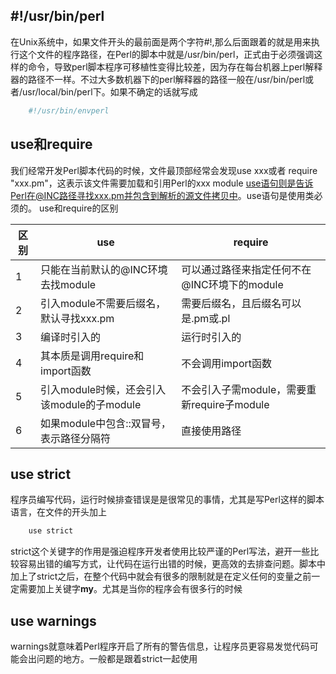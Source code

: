 ##  #!/usr/bin/perl
在Unix系统中，如果文件开头的最前面是两个字符#!,那么后面跟着的就是用来执行这个文件的程序路径，在Perl的脚本中就是/usr/bin/perl，正式由于必须强调这样的命令，导致perl脚本程序可移植性变得比较差，因为存在每台机器上perl解释器的路径不一样。不过大多数机器下的perl解释器的路径一般在/usr/bin/perl或者/usr/local/bin/perl下。如果不确定的话就写成
```perl
    #!/usr/bin/envperl
```
## use和require
我们经常开发Perl脚本代码的时候，文件最顶部经常会发现use xxx或者 require "xxx.pm"，这表示该文件需要加载和引用Perl的xxx module
use语句则是告诉Perl在@INC路径寻找xxx.pm并包含到解析的源文件拷贝中。use语句是使用类必须的。
use和require的区别 

|   区别      |          use                         |           require  |       
|  --------  | -----------------------              |  -------------     |    
|    1      | 只能在当前默认的@INC环境去找module       | 可以通过路径来指定任何不在@INC环境下的module                  |
|    2      | 引入module不需要后缀名，默认寻找xxx.pm | 需要后缀名，且后缀名可以是.pm或.pl   |
|    3      | 编译时引入的              |运行时引入的      |
|    4      |  其本质是调用require和import函数   |   不会调用import函数   |
|    5      | 引入module时候，还会引入该module的子module   |   不会引入子需module，需要重新require子module      |
|    6      |如果module中包含::双冒号，表示路径分隔符       |  直接使用路径
## use strict
程序员编写代码，运行时候排查错误是是很常见的事情，尤其是写Perl这样的脚本语言，在文件的开头加上
```python
    use strict
```
strict这个关键字的作用是强迫程序开发者使用比较严谨的Perl写法，避开一些比较容易出错的编写方式，让代码在运行出错的时候，更高效的去排查问题。脚本中加上了strict之后，在整个代码中就会有很多的限制就是在定义任何的变量之前一定需要加上关键字**my**。尤其是当你的程序会有很多行的时候
## use warnings
warnings就意味着Perl程序开启了所有的警告信息，让程序员更容易发觉代码可能会出问题的地方。一般都是跟着strict一起使用
